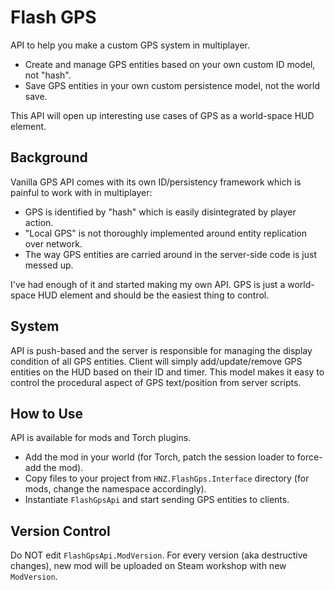 # Flash GPS

API to help you make a custom GPS system in multiplayer.

* Create and manage GPS entities based on your own custom ID model, not "hash".
* Save GPS entities in your own custom persistence model, not the world save.

This API will open up interesting use cases of GPS as a world-space HUD element.

## Background

Vanilla GPS API comes with its own ID/persistency framework which is painful to work with in multiplayer:

- GPS is identified by "hash" which is easily disintegrated by player action.
- "Local GPS" is not thoroughly implemented around entity replication over network.
- The way GPS entities are carried around in the server-side code is just messed up.

I've had enough of it and started making my own API.
GPS is just a world-space HUD element and should be the easiest thing to control.

## System

API is push-based and the server is responsible for managing the display condition of all GPS entities.
Client will simply add/update/remove GPS entities on the HUD based on their ID and timer.
This model makes it easy to control the procedural aspect of GPS text/position from server scripts.

## How to Use

API is available for mods and Torch plugins.

- Add the mod in your world (for Torch, patch the session loader to force-add the mod).
- Copy files to your project from `HNZ.FlashGps.Interface` directory (for mods, change the namespace accordingly). 
- Instantiate `FlashGpsApi` and start sending GPS entities to clients.

## Version Control

Do NOT edit `FlashGpsApi.ModVersion`. For every version (aka destructive changes), new mod will be uploaded on Steam workshop with new `ModVersion`.
